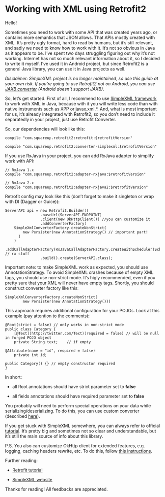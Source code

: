 
# Working with XML using Retrofit2



Hello!

Sometimes you need to work with some API that was created years ago, or contains more semantics that JSON allows. That APIs mostly created with XML. It’s pretty ugly format, hard to read by humans, but it’s still relevant, and sadly we need to know how to work with it. It’s not so obvious in Java as it appears to be. I’ve spent two days struggling figuring out why it’s not working. Internet has not so much relevant information about it, so I decided to write it myself. I’ve used it in Android project, but since Retrofit2 is a general Java library, you can use it in Java projects as well.

*Disclaimer: SimpleXML project is no longer maintained, so use this guide at your own risk. If you’re going to use Retrofit2 not on Android, you can use [JAXB converter](https://github.com/square/retrofit/tree/master/retrofit-converters/jaxb) (Android doesn’t support JAXB).*

So, let’s get started. First of all, I recommend to use [SimpleXML framework ](http://simple.sourceforge.net)to work with XML in Java, because with it you will write less code than with native instruments such as XPP or javax.xml.*. And, what is most important for us, it’s already integrated with Retrofit2, so you don’t need to include it separatedly in your project, just use Retrofit Converter.

So, our dependencies will look like this:

    compile "com.squareup.retrofit2:retrofit:$retrofitVersion"

    compile "com.squareup.retrofit2:converter-simplexml:$retrofitVersion"

If you use RxJava in your project, you can add RxJava adapter to simplify work with API:

    // RxJava 1.x
    compile "com.squareup.retrofit2:adapter-rxjava:$retrofitVersion"

    // RxJava 2.x
    compile "com.squareup.retrofit2:adapter-rxjava2:$retrofitVersion"

Retrofit config may look like this (don’t forget to make it singleton or wrap with DI (Dagger or Guice)):

    ServerAPI api = new Retrofit.Builder()
                    .baseUrl(ServerAPI.ENDPOINT)
                    .client(new OkHttpClient()) //you can customize it
                    .addConverterFactory(
        SimpleXmlConverterFactory.createNonStrict(
            new Persister(new AnnotationStrategy() // important part!
          )
        )
                    .addCallAdapterFactory(RxJavaCallAdapterFactory.createWithScheduler(Schedulers.io())) // rx stuff
                    .build().create(ServerAPI.class);

Important note: to make SimpleXML work as expected, you should use AnnotationStrategy. To avoid SimpleXML crashes because of empty XML tags, you should use non-strict mode. It’s higly recommended, even if you pretty sure that your XML will never have empty tags. Shortly, you should construct converter factory like this:

    SimpleXmlConverterFactory.createNonStrict(
            new Persister(new AnnotationStrategy()))

This approach requires additional configuration for your POJOs. Look at this example (pay attention to the comments):

    @Root(strict = false) // only works in non-strict mode
    public class Category {
        [@Text](http://twitter.com/Text)(required = false) // will be null in forged POJO object 
        private String text;    // if empty

    @Attribute(name = "id", required = false)
        private int id;

    public Category() {} // empty constructor required
    }

In short:

* all Root annotations should have strict parameter set to **false**

* all fields annotations should have required parameter set to **false**

You probably will need to perform special operations on your data while serializing/deserializing. To do this, you can use custom converter (described [here](http://simple.sourceforge.net/download/stream/doc/tutorial/tutorial.php#converters)).

If you get stuck with SimpleXML somewhere, you can always refer to official [tutorial](http://simple.sourceforge.net/download/stream/doc/tutorial/tutorial.php). It’s pretty big and sometimes not so clear and understandable, but it’s still the main source of info about this library.

P.S. You also can customize OkHttp client for extended features, e.g. logging, caching headers rewrite, etc. To do this, follow [this instructions](https://github.com/square/okhttp/wiki/Recipes).

Further reading:

* [Retrofit tutorial](http://square.github.io/retrofit/)

* [SimpleXML website](http://simple.sourceforge.net/)

Thanks for reading! All feedbacks are appreciated.
